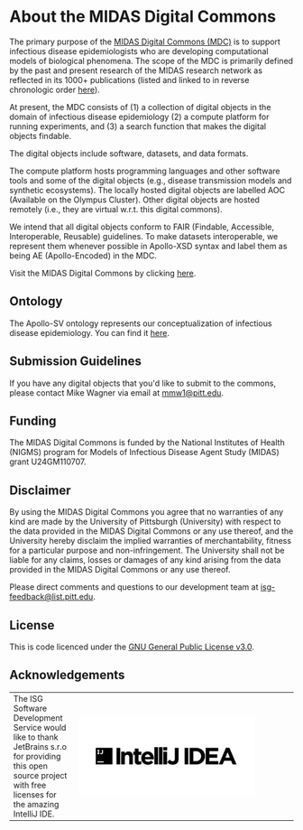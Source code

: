 
# About the MIDAS Digital Commons

 The primary purpose of the [MIDAS Digital Commons (MDC)](http://epimodels.org/apps/mdc) is to support infectious disease epidemiologists who are developing computational models of biological phenomena. The scope of the MDC is primarily defined by the past and present research of the MIDAS research network as reflected in its 1000+ publications (listed and linked to in reverse chronologic order [here](http://publications.onbc.io/#/)).

At present, the MDC consists of (1) a collection of digital objects in the domain of infectious disease epidemiology (2) a compute platform for running experiments, and (3) a search function that makes the digital objects findable.

The digital objects include software, datasets, and data formats.

The compute platform hosts programming languages and other software tools and some of the digital objects (e.g., disease transmission models and synthetic ecosystems). The locally hosted digital objects are labelled AOC (Available on the Olympus Cluster). Other digital objects are hosted remotely (i.e., they are virtual w.r.t. this digital commons).

We intend that all digital objects conform to FAIR (Findable, Accessible, Interoperable, Reusable) guidelines. To make datasets interoperable, we represent them whenever possible in Apollo-XSD syntax and label them as being AE (Apollo-Encoded) in the MDC.

Visit the MIDAS Digital Commons by clicking [here](http://epimodels.org/apps/mdc).

## Ontology

The Apollo-SV ontology represents our conceptualization of infectious disease epidemiology. You can find it [here](https://github.com/ApolloDev/apollo-sv/releases/tag/v3.0.1).


## Submission Guidelines

If you have any digital objects that you'd like to submit to the commons, please contact Mike Wagner via email at mmw1@pitt.edu.

## Funding

The MIDAS Digital Commons is funded by the National Institutes of Health (NIGMS) program for Models of Infectious Disease Agent Study (MIDAS) grant U24GM110707.

## Disclaimer

By using the MIDAS Digital Commons you agree that no warranties of any kind are made by the University of Pittsburgh (University) with respect to the data provided in the MIDAS Digital Commons or any use thereof, and the University hereby disclaim the implied warranties of merchantability, fitness for a particular purpose and non-infringement. The University shall not be liable for any claims, losses or damages of any kind arising from the data provided in the MIDAS Digital Commons or any use thereof.

Please direct comments and questions to our development team at isg-feedback@list.pitt.edu.

## License
This is code licenced under the [GNU General Public License v3.0](https://raw.githubusercontent.com/midas-isg/digital-commons/master/LICENSE).
## Acknowledgements 
<table border=0>
<tr>
  <td>
     The ISG Software Development Service would like to thank JetBrains s.r.o for providing this open source project with free licenses for the amazing IntelliJ IDE.</td>
  <td width="375"><a href="http://www.jetbrains.com/idea/"><img src="https://github.com/ApolloDev/apollo/blob/wiki/img/logo_IntelliJIDEA.png" align="left" width="312" ></a></td>
<tr>
</table>


